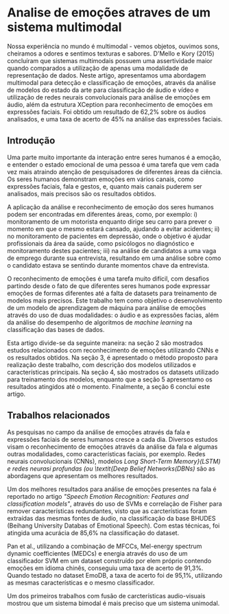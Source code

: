 # Analise de emoções atraves de um sistema multimodal


Nossa experiência no mundo é multimodal - vemos objetos, ouvimos sons, cheiramos a odores e sentimos texturas e sabores. D'Mello e Kory (2015) concluíram que sistemas multimodais possuem uma assertividade maior quando comparados a utilização de apenas uma modalidade de representação de dados.
Neste artigo,  apresentamos uma abordagem multimodal para detecção e classificação de emoções, através da análise de modelos do estado da arte para classificação de áudio e vídeo e utilização de redes neurais convolucionais para análise de emoções em áudio, além da estrutura XCeption para reconhecimento de emoções em expressões faciais.
Foi obtido um resultado de 62,2\% sobre os áudios analisados, e uma taxa de acerto de 45\% na análise das expressões faciais.

## Introdução

Uma parte muito importante da interação entre seres humanos é a emoção, e entender o estado emocional de uma pessoa é uma tarefa que vem cada vez mais atraindo atenção de pesquisadores de diferentes áreas da ciência. Os seres humanos demonstram emoções em vários canais, como expressões faciais, fala e gestos, e, quanto mais canais puderem ser analisados, mais precisos são os resultados obtidos.

A aplicação da análise e reconhecimento de emoção dos seres humanos podem ser encontradas em diferentes áreas, como, por exemplo: i) monitoramento de um motorista enquanto dirige seu carro para prever o momento em que o mesmo estará cansado, ajudando a evitar acidentes; ii) no monitoramento de pacientes em depressão, onde o objetivo é ajudar profissionais da área da saúde, como psicólogos no diagnóstico e monitoramento destes pacientes; iii) na análise de candidatos a uma vaga de emprego durante sua entrevista, resultando em uma análise sobre como o candidato estava se sentindo durante momentos chave da entrevista.

O reconhecimento de emoções é uma tarefa muito difícil, com desafios partindo desde o fato de que diferentes seres humanos pode expressar emoções de formas diferentes até a falta de datasets para treinamento de modelos mais precisos. Este trabalho tem como objetivo o desenvolvimento de um modelo de aprendizagem de máquina para análise de emoções através do uso de duas modalidades: o áudio e as expressões facias, além da análise do desempenho de algoritmos de *machine learning* na classificação das bases de dados.

Esta artigo divide-se da seguinte maneira: na seção 2 são mostrados estudos relacionados com reconhecimento de emoções utilizando CNNs e os resultados obtidos. Na seção 3, é apresentado o método proposto para realização deste trabalho, com descrição dos modelos utilizados e características principais. Na seção 4, são mostrados os datasets utilizado para treinamento dos modelos, enquanto que a seção 5  apresentamo os resultados atingidos até o momento. Finalmente, a seção 6 conclui este artigo.

## Trabalhos relacionados

As pesquisas no campo da análise de emoções através da fala e expressões faciais de seres humanos cresce a cada dia.
Diversos estudos visam o reconhecimento de emoções através da análise da fala e algumas outras modalidades, como características faciais, por exemplo. Redes neurais convolucionais (CNNs), modelos *Long Short-Term Memory}(LSTM) e redes neurasi profundas (ou \textit{Deep Belief Networks(DBNs)* são as abordagens que apresentam os melhores resultados.

Um dos melhores resultados para análise de emoções presentes na fala é reportado no artigo *"Speech Emotion Recognition: Features and classification models"*, através do uso de SVMs e correlação de Fisher para remover características redundantes, visto que as carcterísticas foram extraídas das mesmas fontes de áudio, na classificação da base BHUDES (Beihang University Databas of Emotional Speech). Com estas técnicas, foi atingida uma acurácia de 85,6\% na classificação do dataset.

Pan et al., utilizando a combinação de MFCCs, Mel-energy spectrum dynamic coefficientes (MEDCs) e energia através do uso de um classificador SVM em um dataset construído por elem próprio contendo emoções em idioma chinês, conseguiu uma taxa de acerto de 91,3\%. Quando testado no dataset EmoDB, a taxa de acerto foi de 95,1\%, utilizando as mesmas características e o mesmo classificador.

Um dos primeiros trabalhos com fusão de carcterísticas audio-visuais mostrou que um sistema bimodal é mais preciso que um sistema unimodal.

